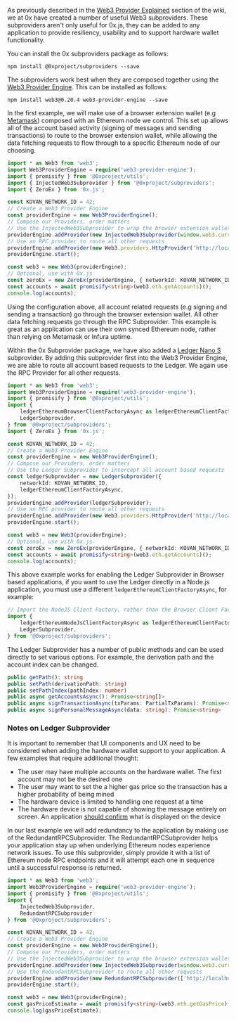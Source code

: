 As previously described in the [Web3 Provider Explained](#Web3-Provider-Explained) section of the wiki, we at 0x have created a number of useful Web3 subproviders. These subproviders aren't only useful for 0x.js, they can be added to any application to provide resiliency, usability and to support hardware wallet functionality.

You can install the 0x subproviders package as follows:

```
npm install @0xproject/subproviders --save
```

The subproviders work best when they are composed together using the [Web3 Provider Engine](https://github.com/MetaMask/provider-engine). This can be installed as follows:

```
npm install web3@0.20.4 web3-provider-engine --save
```

In the first example, we will make use of a browser extension wallet (e.g [Metamask](https://metamask.io/)) composed with an Ethereum node we control. This set up allows all of the account based activity (signing of messages and sending transactions) to route to the browser extension wallet, while allowing the data fetching requests to flow through to a specific Ethereum node of our choosing.

```typescript
import * as Web3 from 'web3';
import Web3ProviderEngine = require('web3-provider-engine');
import { promisify } from '@0xproject/utils';
import { InjectedWeb3Subprovider } from '@0xproject/subproviders';
import { ZeroEx } from '0x.js';

const KOVAN_NETWORK_ID = 42;
// Create a Web3 Provider Engine
const providerEngine = new Web3ProviderEngine();
// Compose our Providers, order matters
// Use the InjectedWeb3Subprovider to wrap the browser extension wallet
providerEngine.addProvider(new InjectedWeb3Subprovider(window.web3.currentProvider));
// Use an RPC provider to route all other requests
providerEngine.addProvider(new Web3.providers.HttpProvider('http://localhost:8545'));
providerEngine.start();

const web3 = new Web3(providerEngine);
// Optional, use with 0x.js
const zeroEx = new ZeroEx(providerEngine, { networkId: KOVAN_NETWORK_ID });
const accounts = await promisify<string>(web3.eth.getAccounts)();
console.log(accounts);
```

Using the configuration above, all account related requests (e.g signing and sending a transaction) go through the browser extension wallet. All other data fetching requests go through the RPC Subprovider. This example is great as an application can use their own synced Ethereum node, rather than relying on Metamask or Infura uptime.

Within the 0x Subprovider package, we have also added a [Ledger Nano S](https://www.ledgerwallet.com/start/ledger-nano-s) subprovider. By adding this subprovider first into the Web3 Provider Engine, we are able to route all account based requests to the Ledger. We again use the RPC Provider for all other requests.

```typescript
import * as Web3 from 'web3';
import Web3ProviderEngine = require('web3-provider-engine');
import { promisify } from '@0xproject/utils';
import {
    ledgerEthereumBrowserClientFactoryAsync as ledgerEthereumClientFactoryAsync,
    LedgerSubprovider,
} from '@0xproject/subproviders';
import { ZeroEx } from '0x.js';

const KOVAN_NETWORK_ID = 42;
// Create a Web3 Provider Engine
const providerEngine = new Web3ProviderEngine();
// Compose our Providers, order matters
// Use the Ledger Subprovider to intercept all account based requests
const ledgerSubprovider = new LedgerSubprovider({
    networkId: KOVAN_NETWORK_ID,
    ledgerEthereumClientFactoryAsync,
});
providerEngine.addProvider(ledgerSubprovider);
// Use an RPC provider to route all other requests
providerEngine.addProvider(new Web3.providers.HttpProvider('http://localhost:8545'));
providerEngine.start();

const web3 = new Web3(providerEngine);
// Optional, use with 0x.js
const zeroEx = new ZeroEx(providerEngine, { networkId: KOVAN_NETWORK_ID });
const accounts = await promisify<string>(web3.eth.getAccounts)();
console.log(accounts);
```

This above example works for enabling the Ledger Subprovider in Browser based applications, if you want to use the Ledger directly in a Node.js application, you must use a different `ledgerEthereumClientFactoryAsync`, for example:

```typescript
// Import the NodeJS Client Factory, rather than the Browser Client Factory
import {
    ledgerEthereumNodeJsClientFactoryAsync as ledgerEthereumClientFactoryAsync,
    LedgerSubprovider,
} from '@0xproject/subproviders';
```

The Ledger Subprovider has a number of public methods and can be used directly to set various options. For example, the derivation path and the account index can be changed.

```typescript
public getPath(): string
public setPath(derivationPath: string)
public setPathIndex(pathIndex: number)
public async getAccountsAsync(): Promise<string[]>
public async signTransactionAsync(txParams: PartialTxParams): Promise<string>
public async signPersonalMessageAsync(data: string): Promise<string>
```

### Notes on Ledger Subprovider

It is important to remember that UI components and UX need to be considered when adding the hardware wallet support to your application. A few examples that require additional thought:

* The user may have multiple accounts on the hardware wallet. The first account may not be the desired one
* The user may want to set the a higher gas price so the transaction has a higher probability of being mined
* The hardware device is limited to handling one request at a time
* The hardware device is not capable of showing the message entirely on screen. An application [should confirm](https://github.com/ethfinex/0x-order-verify) what is displayed on the device

In our last example we will add redundancy to the application by making use of the RedundantRPCSubprovider. The RedundantRPCSubprovider helps your application stay up when underlying Ethereum nodes experience network issues. To use this subprovider, simply provide it with a list of Ethereum node RPC endpoints and it will attempt each one in sequence until a successful response is returned.

```typescript
import * as Web3 from 'web3';
import Web3ProviderEngine = require('web3-provider-engine');
import { promisify } from '@0xproject/utils';
import {
    InjectedWeb3Subprovider,
    RedundantRPCSubprovider
} from '@0xproject/subproviders';

const KOVAN_NETWORK_ID = 42;
// Create a Web3 Provider Engine
const providerEngine = new Web3ProviderEngine();
// Compose our Providers, order matters
// Use the InjectedWeb3Subprovider to wrap the browser extension wallet
providerEngine.addProvider(new InjectedWeb3Subprovider(window.web3.currentProvider));
// Use the RedundantRPCSubprovider to route all other requests
providerEngine.addProvider(new RedundantRPCSubprovider(['http://localhost:8545', 'https://kovan.infura.io/'));
providerEngine.start();

const web3 = new Web3(providerEngine);
const gasPriceEstimate = await promisify<string>(web3.eth.getGasPrice)();
console.log(gasPriceEstimate);
```
